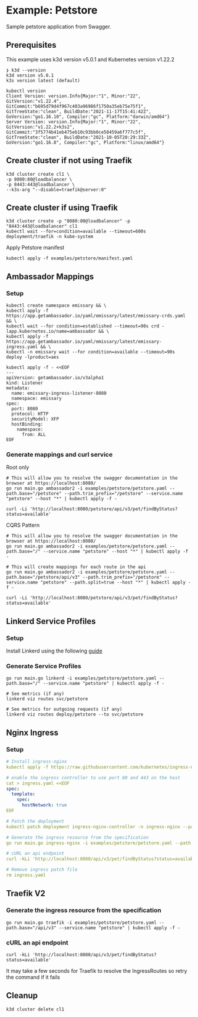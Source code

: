 # Example: Petstore

Sample petstore application from Swagger.

## Prerequisites
This example uses k3d version v5.0.1 and Kubernetes version v1.22.2
```shell
❯ k3d --version
k3d version v5.0.1
k3s version latest (default)
```

```shell
kubectl version
Client Version: version.Info{Major:"1", Minor:"22", GitVersion:"v1.22.4", GitCommit:"b695d79d4f967c403a96986f1750a35eb75e75f1", GitTreeState:"clean", BuildDate:"2021-11-17T15:41:42Z", GoVersion:"go1.16.10", Compiler:"gc", Platform:"darwin/amd64"}
Server Version: version.Info{Major:"1", Minor:"22", GitVersion:"v1.22.2+k3s2", GitCommit:"3f5774b41eb475eb10c93bb0ce58459a6f777c5f", GitTreeState:"clean", BuildDate:"2021-10-05T20:29:33Z", GoVersion:"go1.16.8", Compiler:"gc", Platform:"linux/amd64"}
```

## Create cluster if not using Traefik
```shell
k3d cluster create cl1 \
-p 8080:80@loadbalancer \
-p 8443:443@loadbalancer \
--k3s-arg "--disable=traefik@server:0"
```
## Create cluster if using Traefik
```shell
k3d cluster create -p "8080:80@loadbalancer" -p "8443:443@loadbalancer" cl1
kubectl wait --for=condition=available --timeout=600s deployment/traefik -n kube-system
```

Apply Petstore manifest

```shell
kubectl apply -f examples/petstore/manifest.yaml
```

## Ambassador Mappings
### Setup

```shell
kubectl create namespace emissary && \
kubectl apply -f https://app.getambassador.io/yaml/emissary/latest/emissary-crds.yaml && \
kubectl wait --for condition=established --timeout=90s crd -lapp.kubernetes.io/name=ambassador && \
kubectl apply -f https://app.getambassador.io/yaml/emissary/latest/emissary-ingress.yaml && \
kubectl -n emissary wait --for condition=available --timeout=90s deploy -lproduct=aes
```

```shell
kubectl apply -f - <<EOF
---
apiVersion: getambassador.io/v3alpha1
kind: Listener
metadata:
  name: emissary-ingress-listener-8080
  namespace: emissary
spec:
  port: 8080
  protocol: HTTP
  securityModel: XFP
  hostBinding:
    namespace:
      from: ALL
EOF
```

### Generate mappings and curl service

Root only
```shell
# This will allow you to resolve the swagger documentation in the browser at https://localhost:8080/
go run main.go ambassador2 -i examples/petstore/petstore.yaml --path.base="/petstore" --path.trim_prefix="/petstore" --service.name "petstore" --host "*" | kubectl apply -f -

curl -Li 'http://localhost:8080/petstore/api/v3/pet/findByStatus?status=available'
```

CQRS Pattern
```shell
# This will allow you to resolve the swagger documentation in the browser at https://localhost:8080/
go run main.go ambassador2 -i examples/petstore/petstore.yaml --path.base="/" --service.name "petstore" --host "*" | kubectl apply -f -

# This will create mappings for each route in the api
go run main.go ambassador2 -i examples/petstore/petstore.yaml --path.base="/petstore/api/v3" --path.trim_prefix="/petstore" --service.name "petstore" --path.split=true --host "*" | kubectl apply -f -

curl -Li 'http://localhost:8080/petstore/api/v3/pet/findByStatus?status=available'
```

## Linkerd Service Profiles
### Setup
Install Linkerd using the following [guide](https://linkerd.io/2.10/getting-started/)

### Generate Service Profiles
```shell
go run main.go linkerd -i examples/petstore/petstore.yaml --path.base="/" --service.name "petstore" | kubectl apply -f -

# See metrics (if any)
linkerd viz routes svc/petstore

# See metrics for outgoing requests (if any)
linkerd viz routes deploy/petstore --to svc/petstore
```

## Nginx Ingress
### Setup
```yaml
# Install ingress-nginx
kubectl apply -f https://raw.githubusercontent.com/kubernetes/ingress-nginx/master/deploy/static/provider/baremetal/deploy.yaml

# enable the ingress controller to use port 80 and 443 on the host
cat > ingress.yaml <<EOF
spec:
  template:
    spec:
      hostNetwork: true
EOF

# Patch the deployment
kubectl patch deployment ingress-nginx-controller -n ingress-nginx --patch "$(cat ingress.yaml)"

# Generate the ingress resource from the specification
go run main.go ingress-nginx -i examples/petstore/petstore.yaml --path.base="/" --service.name "petstore" | kubectl apply -f -

# cURL an api endpoint
curl -kLi 'http://localhost:8080/api/v3/pet/findByStatus?status=available'

# Remove ingress patch file
rm ingress.yaml
```

## Traefik V2

### Generate the ingress resource from the specification

```shell
go run main.go traefik -i examples/petstore/petstore.yaml --path.base="/api/v3" --service.name "petstore" | kubectl apply -f -
```

### cURL an api endpoint

```shell
curl -kLi 'http://localhost:8080/api/v3/pet/findByStatus?status=available'
```
It may take a few seconds for Traefik to resolve the IngressRoutes so retry the command if it fails

## Cleanup

```shell
k3d cluster delete cl1
```
